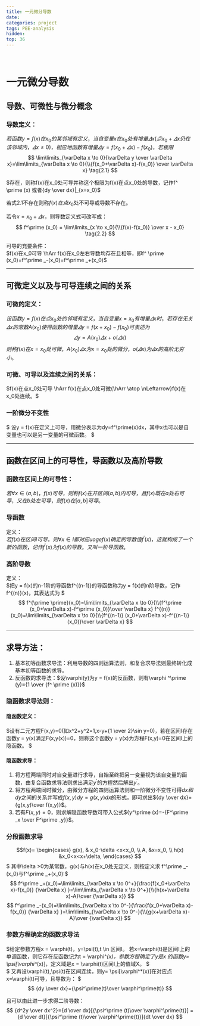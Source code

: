 ```yaml
---
title: 一元微分导数
date: 
categories: project
tags: PEE-analysis
hidden: 
top: 36
---
```

&ensp;
<!-- more -->


# 一元微分导数
## 导数、可微性与微分概念  


### 导数定义：  
$若函数  y=f(x) 在x_0的某邻域有定义，当自变量x在x_0处有增量\varDelta x(点x_0+\varDelta x仍在该邻域内，\varDelta x \ne 0)，相应地函数有增量\varDelta y=f(x_0+ \varDelta x)-f(x_0)，若极限$
$$
\lim\limits_{\varDelta x \to 0}{\varDelta y \over \varDelta x}=\lim\limits_{\varDelta x \to 0}{\\{f(x_0+\varDelta x)-f(x_0)} \over \varDelta x} \tag{2.1}
$$

$存在，则称f(x)在x_0处可导并称这个极限为f(x)在点x_0处的导数，记作f^ \prime (x)  
或者{dy \over dx}|_{x=x_0}$  



若式2.1不存在则称$f(x)在点x_0$处不可导或导数不存在。

若令$x = x_0 + \varDelta x$，则导数定义式可改写成：  
$$
f^\prime (x_0) = \lim\limits_{x \to x_0}{\\{f(x)-f(x_0)} \over x - x_0} \tag{2.2}
$$

可导的充要条件：  
$f(x)在x_0可导 \hArr f(x)在x_0左右导数均存在且相等，即f^ \prime (x_0)=f^\prime _-(x_0)=f^\prime _+(x_0)$
***

## 可微定义以及与可导连续之间的关系
### 可微的定义：

$设函数y = f(x)在点x_0处的邻域有定义，当自变量x = x_0有增量\varDelta x时，若存在无关\varDelta x的常数A(x_0)使得函数的增量\varDelta y=f(x+x_0)-f(x_0)可表述为$
$$\varDelta y = A(x_0)\varDelta x+o(\varDelta x) \tag{2.3}$$
$则称f(x)在x=x_0处可微，A(x_0)\varDelta x为x=x_0处的微分，o(\varDelta x)为\varDelta x的高阶无穷小。$

### 可微、可导以及连续之间的关系：
$f(x)在点x_0处可导 \hArr f(x)在点x_0处可微{\hArr \atop \nLeftarrow}f(x)在x_0处连续。$

### 一阶微分不变性
$
设y = f(x)在定义上可导，用微分表示为dy=f^\prime(x)dx，其中x也可以是自变量也可以是另一变量的可微函数。
$

***


## 函数在区间上的可导性，导函数以及高阶导数
### 函数在区间上的可导性：
$若\forall x \in (a,b)，f(x)可导，则称f(x)在开区间(a,b)内可导，且f(x)既在a处右可导，又在b处左可导，则f(x)在[a,b]可导。$

### 导函数
定义：  
$若f(x)在区间I可导，则\forall x \in I 都对应uogef(x)确定的导数值f^\prime (x)，这就构成了一个新的函数，记作f^\prime (x) 为f(x)的导数，又叫一阶导函数。$

### 高阶导数
定义：  
$把y = f(x)的n-1阶的导函数f^{(n-1)}的导函数称为y = f(x)的n阶导数，记作f^{(n)}(x)，其表达式为
$
$$
f^{\prime \prime}(x_0)=\lim\limits_{\varDelta x \to 0}{\\{f^\prime (x_0+\varDelta x)-f^\prime (x_0)}\over \varDelta x}
f^{(n)}(x_0)=\lim\limits_{\varDelta x \to 0}{\\{f^{(n-1)} (x_0+\varDelta x)-f^{(n-1)} (x_0)}\over \varDelta x}
$$
***
## 求导方法：
1. 基本初等函数求导法：利用导数的四则运算法则，和复合求导法则最终转化成基本初等函数的求导。
2. 反函数的求导法：$设\varphi(y)为y = f(x)的反函数，则有\varphi ^\prime (y)={1 \over {f^ \prime (x)}}$


### 隐函数求导法则：
#### 隐函数定义：  
$设有二元方程F(x,y)=0(如x^2+y^2=1,x-y+{1 \over 2}\sin y=0)，若在区间I存在函数y = y(x)满足F(x,y(x))=0，则称这个函数y = y(x)为方程F(x,y)=0在区间I上的隐函数。
$
#### 隐函数求导：
1. 将方程两端同时对自变量进行求导，自始至终把另一变量视为该自变量的函数，由复合函数求导法则求出满足$y^\prime$的方程然后解出$y^\prime$。
2. 将方程两端同时微分，由微分方程的四则运算法则和一阶微分不变性可得$dx和dy$之间的关系并写成$f(x,y)dy=g(x,y)dx$的形式，即可求出${dy \over dx}={g(x,y)\over f(x,y)}$。
3. 若有$F(x,y)=0$，则求解隐函数导数可带入公式${y^\prime (x)=-{F^\prime _x \over F^\prime _y}}$。

### 分段函数求导
$$f(x)=
\begin{cases} 
g(x),  & x_0-\delta <x<x_0, \\ 
A,     &x=x_0, \\
h(x)   &x_0<x<x+\delta,
\end{cases}
$$
$
其中\delta >0为某常数，g(x)与h(x)在x_0处无定义，则按定义求    f^\prime _-(x_0)与f^\prime _+(x_0):$
$$
f^\prime _+(x_0)=\lim\limits_{\varDelta x \to 0^+}{\frac{f(x_0+\varDelta x)-f(x_0)} {\varDelta x} }=\lim\limits_{\varDelta x \to 0^+}{\\{h(x+\varDelta x)-A}\over {\varDelta x}}
$$
$$
f^\prime _-(x_0)=\lim\limits_{\varDelta x \to 0^-}{\frac{f(x_0+\varDelta x)-f(x_0)} {\varDelta x} }=\lim\limits_{\varDelta x \to 0^-}{\\{g(x+\varDelta x)-A}\over {\varDelta x}}
$$
### 参数方程确定的函数求导法

$给定参数方程x = \varphi(t)，y=\psi(t),t \in 区间I。
若x=\varphi(t)是区间I上的单调函数，则它存在反函数记为t = \varphi^*(x)，参数方程确定了y是x 的函数y= \psi[\varphi^*(x)]，定义域是x = \varphi(t)区间I上的值域X。
$  
$
又再设\varphi(t),\psi(t)在区间连续，则y= \psi[\varphi^*(x)]在对应点x=\varphi(t)可导，且导数为：
$
$$
{dy \over dx}={\psi^\prime(t)\over \varphi^\prime(t)}
$$

且可以由此进一步求得二阶导数：
$$
{d^2y \over dx^2}={d \over dx}[{\psi^\prime (t)\over \varphi^\prime(t)}]
={d \over dt}[{\psi^\prime (t)\over \varphi^\prime(t)}]{dt \over dx}
$$

